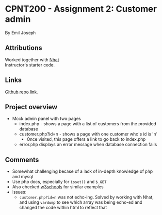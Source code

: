 # CPNT200 - Assignment 2: Customer admin

By Emil Joseph

## Attributions

Worked together with [Nhat](https://github.com/nhaatn)  
Instructor's starter code.

## Links

[Github repo link](https://github.com/ejoseph89/cpnt200-a2).

## Project overview

- Mock admin panel with two pages
  - index.php - shows a page with a list of customers from the provided database
  - customer.php?id=n - shows a page with one customer who's id is 'n' 
    - Once visited, this page offers a link to go back to index.php
  - error.php displays an error message when database connection fails

## Comments

- Somewhat challenging becase of a lack of in-depth knowledge of php and mysql
- Use php docs, especially for `isset()` and `$_GET`
- Also checked [w3schools](https://www.w3schools.com/) for similar examples
- Issues:
  - `customer.php?id=n` was not echo-ing. Solved by working with Nhat, and using `vardump` to see which array was being echo-ed and changed the code within html to reflect that